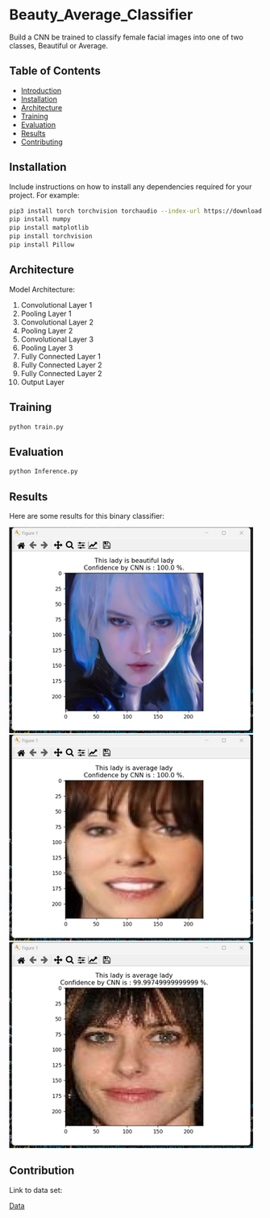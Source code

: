 # Beauty_Average_Classifier
Build a CNN be trained to classify female facial images into one of two classes, Beautiful or Average. 

## Table of Contents
- [Introduction](#introduction)
- [Installation](#installation)
- [Architecture](#architecture)
- [Training](#training)
- [Evaluation](#evaluation)
- [Results](#results)
- [Contributing](#contributing)

## Installation

Include instructions on how to install any dependencies required for your project. For example:

```bash
pip3 install torch torchvision torchaudio --index-url https://download.pytorch.org/whl/cu121
pip install numpy
pip install matplotlib
pip install torchvision
pip install Pillow
```

## Architecture

Model Architecture:
1. Convolutional Layer 1
2. Pooling Layer 1
3. Convolutional Layer 2
4. Pooling Layer 2
5. Convolutional Layer 3
6. Pooling Layer 3
7. Fully Connected Layer 1
8. Fully Connected Layer 2
9. Fully Connected Layer 2
10. Output Layer

## Training
```bash
python train.py
```

## Evaluation
```bash
python Inference.py
```

## Results
Here are some results for this binary classifier:

![Result1](res1.png) ![Result3](res3.png) ![Result4](res4.png)

## Contribution 
Link to data set:

[Data](https://www.kaggle.com/datasets/gpiosenka/beauty-detection-data-set)

